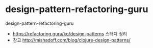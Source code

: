 # design-pattern-refactoring-guru
design-pattern-refactoring-guru

- https://refactoring.guru/ko/design-patterns 스터디 정리
- 참고 http://mishadoff.com/blog/clojure-design-patterns/
